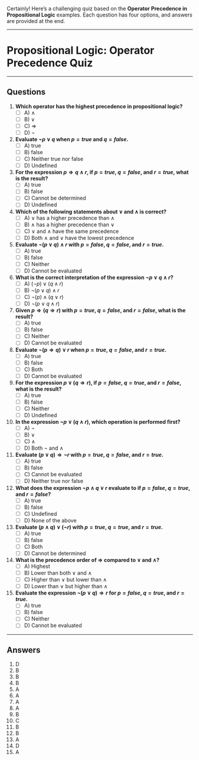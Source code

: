 Certainly! Here’s a challenging quiz based on the **Operator Precedence in Propositional Logic** examples. Each question has four options, and answers are provided at the end.

---

# Propositional Logic: Operator Precedence Quiz

---

## Questions

1. **Which operator has the highest precedence in propositional logic?**
   - [ ] A) $\land$
   - [ ] B) $\lor$
   - [ ] C) $\Rightarrow$
   - [ ] D) $\neg$

2. **Evaluate $\neg p \lor q$ when $p = true$ and $q = false$.**
   - [ ] A) true
   - [ ] B) false
   - [ ] C) Neither true nor false
   - [ ] D) Undefined

3. **For the expression $p \Rightarrow q \land r$, if $p = true$, $q = false$, and $r = true$, what is the result?**
   - [ ] A) true
   - [ ] B) false
   - [ ] C) Cannot be determined
   - [ ] D) Undefined

4. **Which of the following statements about $\lor$ and $\land$ is correct?**
   - [ ] A) $\lor$ has a higher precedence than $\land$
   - [ ] B) $\land$ has a higher precedence than $\lor$
   - [ ] C) $\lor$ and $\land$ have the same precedence
   - [ ] D) Both $\land$ and $\lor$ have the lowest precedence

5. **Evaluate $\neg(p \lor q) \land r$ with $p = false$, $q = false$, and $r = true$.**
   - [ ] A) true
   - [ ] B) false
   - [ ] C) Neither
   - [ ] D) Cannot be evaluated

6. **What is the correct interpretation of the expression $\neg p \lor q \land r$?**
   - [ ] A) $(\neg p) \lor (q \land r)$
   - [ ] B) $\neg (p \lor q) \land r$
   - [ ] C) $\neg(p) \land (q \lor r)$
   - [ ] D) $\neg(p \lor q \land r)$

7. **Given $p \Rightarrow (q \Rightarrow r)$ with $p = true$, $q = false$, and $r = false$, what is the result?**
   - [ ] A) true
   - [ ] B) false
   - [ ] C) Neither
   - [ ] D) Cannot be evaluated

8. **Evaluate $\neg(p \Rightarrow q) \lor r$ when $p = true$, $q = false$, and $r = true$.**
   - [ ] A) true
   - [ ] B) false
   - [ ] C) Both
   - [ ] D) Cannot be evaluated

9. **For the expression $p \lor (q \Rightarrow r)$, if $p = false$, $q = true$, and $r = false$, what is the result?**
   - [ ] A) true
   - [ ] B) false
   - [ ] C) Neither
   - [ ] D) Undefined

10. **In the expression $\neg p \lor (q \land r)$, which operation is performed first?**
    - [ ] A) $\neg$
    - [ ] B) $\lor$
    - [ ] C) $\land$
    - [ ] D) Both $\neg$ and $\land$

11. **Evaluate $(p \lor q) \Rightarrow \neg r$ with $p = true$, $q = false$, and $r = true$.**
    - [ ] A) true
    - [ ] B) false
    - [ ] C) Cannot be evaluated
    - [ ] D) Neither true nor false

12. **What does the expression $\neg p \land q \lor r$ evaluate to if $p = false$, $q = true$, and $r = false$?**
    - [ ] A) true
    - [ ] B) false
    - [ ] C) Undefined
    - [ ] D) None of the above

13. **Evaluate $(p \land q) \lor (\neg r)$ with $p = true$, $q = true$, and $r = true$.**
    - [ ] A) true
    - [ ] B) false
    - [ ] C) Both
    - [ ] D) Cannot be determined

14. **What is the precedence order of $\Rightarrow$ compared to $\lor$ and $\land$?**
    - [ ] A) Highest
    - [ ] B) Lower than both $\lor$ and $\land$
    - [ ] C) Higher than $\lor$ but lower than $\land$
    - [ ] D) Lower than $\lor$ but higher than $\land$

15. **Evaluate the expression $\neg(p \lor q) \Rightarrow r$ for $p = false$, $q = true$, and $r = true$.**
    - [ ] A) true
    - [ ] B) false
    - [ ] C) Neither
    - [ ] D) Cannot be evaluated

---

## Answers

1. D
2. B
3. B
4. B
5. A
6. A
7. A
8. A
9. B
10. C
11. B
12. B
13. A
14. D
15. A